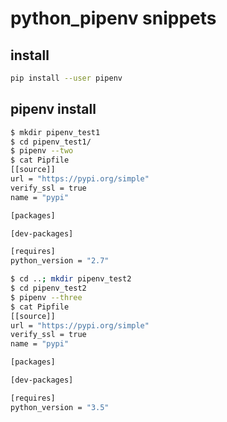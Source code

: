 # python_pipenv snippets

## install
```bash
pip install --user pipenv
```

## pipenv install
```bash
$ mkdir pipenv_test1
$ cd pipenv_test1/
$ pipenv --two
$ cat Pipfile
[[source]]
url = "https://pypi.org/simple"
verify_ssl = true
name = "pypi"

[packages]

[dev-packages]

[requires]
python_version = "2.7"

$ cd ..; mkdir pipenv_test2
$ cd pipenv_test2
$ pipenv --three
$ cat Pipfile
[[source]]
url = "https://pypi.org/simple"
verify_ssl = true
name = "pypi"

[packages]

[dev-packages]

[requires]
python_version = "3.5"
```
